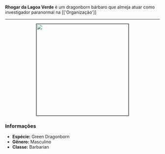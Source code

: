 **Rhogar da Lagoa Verde** é um dragonborn bárbaro que almeja atuar como investigador paranormal na [['Organização']]

---

<div style="text-align: center;">
<img src="https://i.imgur.com/bq8SKU3.png" width="300" style="border: 1px solid black;">
</div>

### Informações

- **Espécie:** Green Dragonborn
- **Gênero:** Masculino
- **Classe:** Barbarian
